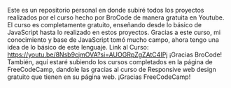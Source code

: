 Este es un repositorio personal en donde subiré todos los proyectos realizados por el curso hecho por BroCode de manera gratuita en Youtube.
El curso es completamente gratuito, enseñando desde lo básico de JavaScript hasta lo realizado en estos proyectos.
Gracias a este curso, mi conocimiento y base de JavaScript tomó mucho campo, ahora tengo una idea de lo básico de este lenguaje.
Link al Curso: https://youtu.be/8Nsb9cjmOVA?si=AUOGRpZgZAtC4IPj
¡Gracias BroCode!
También, aquí estaré subiendo los cursos completados en la página de FreeCodeCamp, dandole las gracias al curso de Responsive web design gratuito que tienen en su página web.
¡Gracias FreeCodeCamp!
